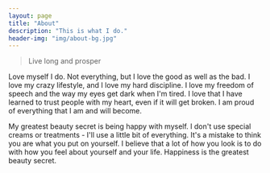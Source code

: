 ```yaml
---
layout: page
title: "About"
description: "This is what I do."
header-img: "img/about-bg.jpg"
---
```

<!--
<center>
    <p><img src="http://dreamofbook.qiniudn.com/Zero.png" align="center"></p>
</center>
-->

> Live long and prosper

Love myself I do. Not everything, but I love the good as well as the bad. I love my crazy lifestyle, and I love my hard discipline. I love my freedom of speech and the way my eyes get dark when I'm tired. I love that I have learned to trust people with my heart, even if it will get broken. I am proud of everything that I am and will become.

My greatest beauty secret is being happy with myself. I don't use special creams or treatments - I'll use a little bit of everything. It's a mistake to think you are what you put on yourself. I believe that a lot of how you look is to do with how you feel about yourself and your life. Happiness is the greatest beauty secret. 
